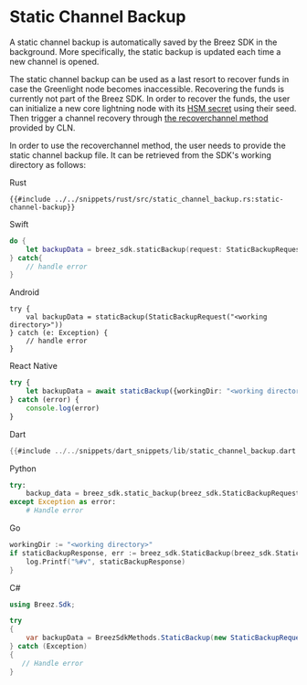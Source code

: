 # Static Channel Backup

A static channel backup is automatically saved by the Breez SDK in the background. More specifically, the static backup is updated
each time a new channel is opened.

The static channel backup can be used as a last resort to recover funds in case the Greenlight node becomes inaccessible. Recovering the funds is currently not part of the Breez SDK. In order to recover the funds, the user can initialize a new core lightning node with its [HSM secret](https://docs.corelightning.org/docs/hsm-secret) using their seed. Then trigger a channel recovery through [the recoverchannel method](https://docs.corelightning.org/reference/lightning-recoverchannel) provided by CLN.

In order to use the recoverchannel method, the user needs to provide the static channel backup file. It can be retrieved from the SDK's working directory as follows:

<custom-tabs category="lang">
<div slot="title">Rust</div>
<section>

```rust,ignore
{{#include ../../snippets/rust/src/static_channel_backup.rs:static-channel-backup}}
```

</section>

<div slot="title">Swift</div>
<section>

```swift
do {
    let backupData = breez_sdk.staticBackup(request: StaticBackupRequest(workingDir: "<working directory>"));
} catch{
    // handle error
}
```

</section>

<div slot="title">Android</div>
<section>

```kotlin,ignore
try {
    val backupData = staticBackup(StaticBackupRequest("<working directory>"))
} catch (e: Exception) {
    // handle error
}
```

</section>

<div slot="title">React Native</div>
<section>

```typescript
try {
    let backupData = await staticBackup({workingDir: "<working directory>"})
} catch (error) {
    console.log(error)
}
```

</section>

<div slot="title">Dart</div>
<section>

```dart
{{#include ../../snippets/dart_snippets/lib/static_channel_backup.dart:static_channel_backup}}
```
</section>

<div slot="title">Python</div>
<section>

```python
try:
    backup_data = breez_sdk.static_backup(breez_sdk.StaticBackupRequest(working_dir="<working directory>"))
except Exception as error:
    # Handle error
```
</section>

<div slot="title">Go</div>
<section>

```go
workingDir := "<working directory>"
if staticBackupResponse, err := breez_sdk.StaticBackup(breez_sdk.StaticBackupRequest{WorkingDir: workingDir}); err == nil {
    log.Printf("%#v", staticBackupResponse)
}
```
</section>

<div slot="title">C#</div>
<section>

```cs
using Breez.Sdk;

try 
{
    var backupData = BreezSdkMethods.StaticBackup(new StaticBackupRequest("<working directory>"));  
} catch (Exception) 
{
   // Handle error
}
```
</section>
</custom-tabs>
